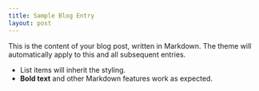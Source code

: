 ```yaml
---
title: Sample Blog Entry
layout: post
---
```


This is the content of your blog post, written in Markdown. The theme will automatically apply to this and all subsequent entries.

- List items will inherit the styling.
- **Bold text** and other Markdown features work as expected.
